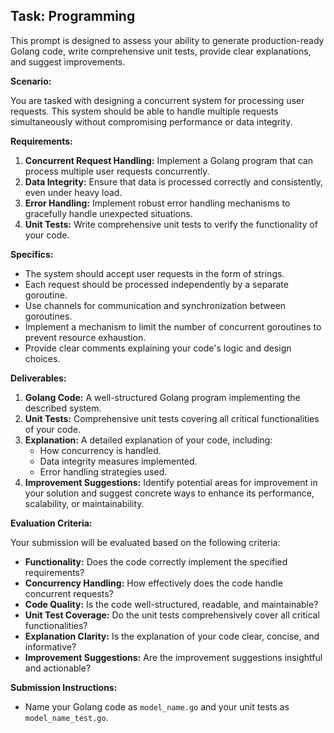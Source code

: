 ## Task: Programming

This prompt is designed to assess your ability to generate production-ready Golang code, write comprehensive unit tests, provide clear explanations, and suggest improvements.

**Scenario:**

You are tasked with designing a concurrent system for processing user requests. This system should be able to handle multiple requests simultaneously without compromising performance or data integrity.

**Requirements:**

1. **Concurrent Request Handling:** Implement a Golang program that can process multiple user requests concurrently.
2. **Data Integrity:** Ensure that data is processed correctly and consistently, even under heavy load.
3. **Error Handling:** Implement robust error handling mechanisms to gracefully handle unexpected situations.
4. **Unit Tests:** Write comprehensive unit tests to verify the functionality of your code.

**Specifics:**

- The system should accept user requests in the form of strings.
- Each request should be processed independently by a separate goroutine.
- Use channels for communication and synchronization between goroutines.
- Implement a mechanism to limit the number of concurrent goroutines to prevent resource exhaustion.
- Provide clear comments explaining your code's logic and design choices.

**Deliverables:**

1. **Golang Code:** A well-structured Golang program implementing the described system.
2. **Unit Tests:** Comprehensive unit tests covering all critical functionalities of your code.
3. **Explanation:** A detailed explanation of your code, including:
   - How concurrency is handled.
   - Data integrity measures implemented.
   - Error handling strategies used.
4. **Improvement Suggestions:** Identify potential areas for improvement in your solution and suggest concrete ways to enhance its performance, scalability, or maintainability.

**Evaluation Criteria:**

Your submission will be evaluated based on the following criteria:

- **Functionality:** Does the code correctly implement the specified requirements?
- **Concurrency Handling:** How effectively does the code handle concurrent requests?
- **Code Quality:** Is the code well-structured, readable, and maintainable?
- **Unit Test Coverage:** Do the unit tests comprehensively cover all critical functionalities?
- **Explanation Clarity:** Is the explanation of your code clear, concise, and informative?
- **Improvement Suggestions:** Are the improvement suggestions insightful and actionable?

**Submission Instructions:**

- Name your Golang code as `model_name.go` and your unit tests as `model_name_test.go`.
